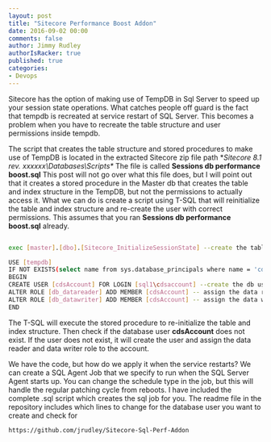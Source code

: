 ```yaml
---
layout: post
title: "Sitecore Performance Boost Addon"
date: 2016-09-02 00:00
comments: false
author: Jimmy Rudley
authorIsRacker: true
published: true
categories:
- Devops
---
```


Sitecore has the option of making use of TempDB in Sql Server to speed up your session state operations. What catches people off guard is the fact that tempdb is recreated at service restart of SQL Server. This becomes a problem when you have to recreate the table structure and user permissions inside tempdb.

<!-- more -->

The script that creates the table structure and stored procedures to make use of TempDB is located in the extracted Sitecore zip file path **Sitecore 8.1 rev. xxxxxx\Databases\Scripts\**  The file is called **Sessions db performance boost.sql** This post will not go over what this file does, but I will point out that it creates a stored procedure in the Master db that creates the table and index structure in the TempDB, but not the permissions to actually access it. What we can do is create a script using T-SQL that will reinitialize the table and index structure and re-create the user with correct permissions. This assumes that you ran **Sessions db performance boost.sql** already.

```sh

exec [master].[dbo].[Sitecore_InitializeSessionState] --create the tables and indexes in TempDB

USE [tempdb]
IF NOT EXISTS(select name from sys.database_principals where name = 'cdsAccount') --continue if the db user account does not exist
BEGIN
CREATE USER [cdsAccount] FOR LOGIN [sql1\cdsaccount] --create the db user in tempdb
ALTER ROLE [db_datareader] ADD MEMBER [cdsAccount] -- assign the data reader role to our db user
ALTER ROLE [db_datawriter] ADD MEMBER [cdsAccount] -- assign the data writer role to our db user
END

```

The T-SQL will execute the stored procedure to re-initialize the table and index structure. Then check if the database user **cdsAccount** does not exist. If the user does not exist, it will create the user and assign the data reader and data writer role to the account. 

We have the code, but how do we apply it when the service restarts? We can create a SQL Agent Job that we specify to run when the SQL Server Agent starts up. You can change the schedule type in the job, but this will handle the regular patching cycle from reboots. I have included the complete .sql script which creates the sql job for you. The readme file in the repository includes which lines to change for the database user you want to create and check for

```sh
https://github.com/jrudley/Sitecore-Sql-Perf-Addon
```


